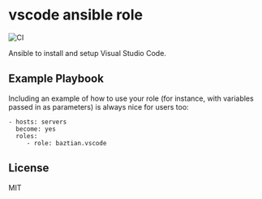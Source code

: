 vscode ansible role
===================

![CI](https://github.com/baztian/ansible-vscode/workflows/CI/badge.svg)

Ansible to install and setup Visual Studio Code.

Example Playbook
----------------

Including an example of how to use your role (for instance, with variables passed in as parameters) is always nice for users too:

    - hosts: servers
      become: yes
      roles:
         - role: baztian.vscode

License
-------

MIT
